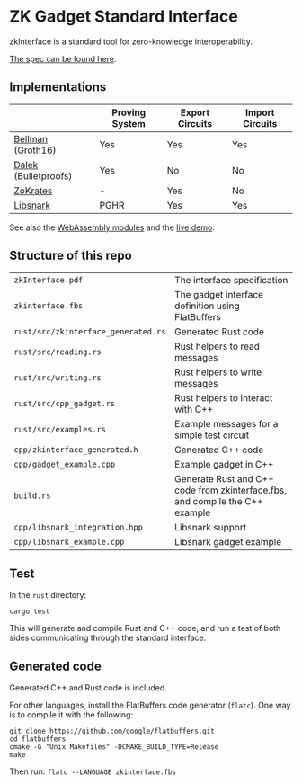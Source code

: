 # ZK Gadget Standard Interface

zkInterface is a standard tool for zero-knowledge interoperability.

[The spec can be found here](zkInterface.pdf).

## Implementations

|                                                           | Proving System | Export Circuits | Import Circuits |
| --------------------------------------------------------- | -------------- | --------------- | --------------- |
| [Bellman](https://github.com/QED-it/zkinterface-bellman) (Groth16) | Yes            | Yes             | Yes             |
| [Dalek](https://github.com/QED-it/bulletproofs/blob/zkinterface/src/r1cs/zkinterface_backend.rs) (Bulletproofs) | Yes | No | No |
| [ZoKrates](https://github.com/QED-it/ZoKrates/blob/zkinterface/zokrates_core/src/proof_system/zkinterface.rs) | - | Yes | No |
| [Libsnark](https://github.com/QED-it/zkinterface/tree/master/cpp) | PGHR | Yes | Yes |

See also the [WebAssembly modules](https://qed-it.github.io/zkinterface-wasm/) and the [live demo](https://qed-it.github.io/zkinterface-wasm-demo/).

## Structure of this repo

|                           |                             |
| ------------------------- | --------------------------- |
| `zkInterface.pdf`         | The interface specification |
| `zkinterface.fbs`         | The gadget interface definition using FlatBuffers |
| `rust/src/zkinterface_generated.rs` | Generated Rust code         |
| `rust/src/reading.rs`               | Rust helpers to read messages |
| `rust/src/writing.rs`               | Rust helpers to write messages |
| `rust/src/cpp_gadget.rs`            | Rust helpers to interact with C++ |
| `rust/src/examples.rs`              | Example messages for a simple test circuit |
| `cpp/zkinterface_generated.h`       | Generated C++ code          |
| `cpp/gadget_example.cpp`            | Example gadget in C++       |
| `build.rs`                | Generate Rust and C++ code from zkinterface.fbs, and compile the C++ example |
| `cpp/libsnark_integration.hpp` | Libsnark support            |
| `cpp/libsnark_example.cpp`     | Libsnark gadget example     |

## Test

In the `rust` directory:

`cargo test`

This will generate and compile Rust and C++ code, and run a test of both sides communicating
through the standard interface.

## Generated code

Generated C++ and Rust code is included.

For other languages, install the FlatBuffers code generator (`flatc`).
One way is to compile it with the following:

```
git clone https://github.com/google/flatbuffers.git
cd flatbuffers
cmake -G "Unix Makefiles" -DCMAKE_BUILD_TYPE=Release
make
```

Then run:
`flatc --LANGUAGE zkinterface.fbs`
